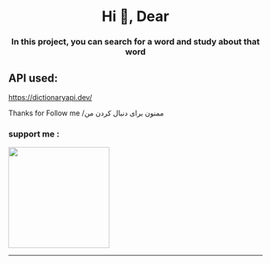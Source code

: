 







<h1 align="center">Hi 👋, Dear</h1>
<h3 align="center">In this project, you can search for a word and study about that word </h3>

## API used:
https://dictionaryapi.dev/

Thanks for Follow me /ممنون برای دنبال کردن من

<h3 align="left">support me :</h3>
<a href="https://www.coffeebede.com/s.m.mousavi"><img class="img-fluid" width="200" src="https://coffeebede.ir/DashboardTemplateV2/app-assets/images/banner/default-yellow.svg" /></a>
<br>
<hr>
<br>
